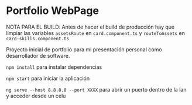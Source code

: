 # Portfolio WebPage

NOTA PARA EL BUILD:
Antes de hacer el build de producción hay que limpiar las variables `` assetsRoute `` en `` card.component.ts `` y `` routeToAssets `` en `` card-skills.component.ts ``


Proyecto inicial de portfolio para mi presentación personal como desarrollador de software.

`` npm install `` para instalar dependencias

`` npm start `` para iniciar la aplicación

`` ng serve --host 8.8.8.8 --port XXXX `` para abrir un puerto dentro de la lan y acceder desde un celu
